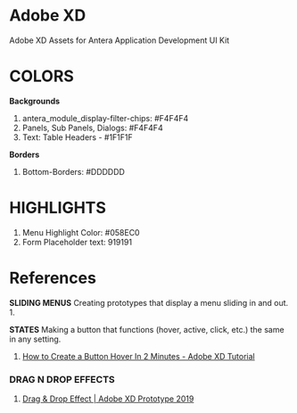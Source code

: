 # Adobe XD
Adobe XD Assets for Antera Application Development UI Kit

# COLORS
**Backgrounds**
1. antera_module_display-filter-chips: #F4F4F4
1. Panels, Sub Panels, Dialogs: #F4F4F4
3. Text: Table Headers - #1F1F1F


**Borders**
1. Bottom-Borders: #DDDDDD


# HIGHLIGHTS
1. Menu Highlight Color: #058EC0
1. Form Placeholder text: 919191

# References

**SLIDING MENUS**
Creating prototypes that display a menu sliding in and out.
1.


**STATES**
Making a button that functions (hover, active, click, etc.) the same in any setting.
1. [How to Create a Button Hover In 2 Minutes - Adobe XD Tutorial](https://youtu.be/9zmk41KxgaQ)










### DRAG N DROP EFFECTS
1. [Drag & Drop Effect | Adobe XD Prototype 2019](https://youtu.be/1UN_cTtYJgs)
